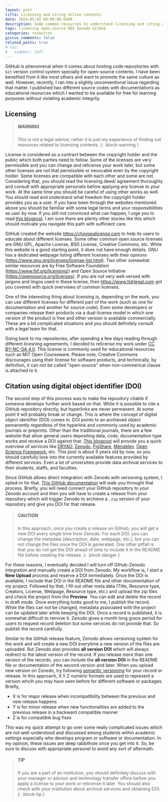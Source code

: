```yaml
---
layout: post
title: Licensing and citing online contents
date: 2024-05-02 09:00:00-0400
description: Some common resources to understand licensing and citing online contents
tags: licensing open-source DOI Zenodo GitHub
categories: resources
giscus_comments: false
related_posts: true
# toc:
#   sidebar: left
---
```


GitHub is phenomenal when it comes about hosting code repositories with `Git` version control system specially for open-source contents. I have been benefited from it like most others and want to promote the same culture as well. However, recently, I ran into a slightly unconventional issue regarding that matter. I published two different source codes with documentations as educational resources which I wanted to be available for free for learning purposes without violating academic integrity.


## Licensing

> ##### WARNING
>
> This is not a legal advice; rather it is just my experience of finding out resources related to licensing contents.
{: .block-warning }

License is considered as a contract between the copyright holder and the public which both parties need to follow. Some of the licenses are very permissible and you can change and relicense your work later, but some other licenses are not that permissible or irevocable even by the copyright holder. Some licenses are compatible with each other and some are not. Considering that, you should read the licensing deed/ agreement thoroughly and consult with appropriate personels before applying any license to your work. At the same time you should be careful of using other works as well. You should read and understand what freedom the copyright holder provides you as a user. If you have been through the websites mentioned above you should be familiar with some legal terms and your responsibilities as user by now. If you still not convinced what can happen, I urge you to read [this blogpost](https://www.nafems.org/blog/posts/analysis-origins-msc-and-nastran/). I am sure there are plenty other stories like this which should motivate you navigate this path with sufficient care.


GitHub created the website <https://choosealicense.com> to help its users to educate about different licenses. Some other common open source licenses are GNU GPL, Apache License, BSD License, Creative Commons, etc. While this website is a good starting point, it does not have enough details. GNU has a dedicated webpage listing different licenses with their opnions (<https://www.gnu.org/licenses/license-list.html>). Two other somewhat similar resources are by Free Software Foundation (<https://www.fsf.org/licensing/>) and Open Source Initiative (<https://opensource.org/licenses>). If you are not very well-versed with jargons and lingos used in these license, then <https://www.tldrlegal.com> got you covered with quick overviews of common licenses.

One of the interesting thing about licensing is, depending on the work, you can use different licenses for different part of the work (such as one for documentation and another for source code). Even some developers or companies release their products via a dual-license model in which one version of the product is free and other version is available commercially. These are a bit complicated situations and you should definitely consult with a legal team for that.

Going back to my repositories, after spending a few days reading through different licesning agreements, I decided to relicense my work under [CC BY-NC-SA 4.0](https://creativecommons.org/licenses/by-nc-sa/4.0/). This license is commonly used for educational resources such as MIT Open Courseware. Please note, Creative Commons discourages using their license for software products, and technically, by definition, it can not be called "open-source" when non-commerical clause is attached to it.



## Citation using digital object identifier (DOI)

The second step of this process was to make the repository citable if someone develops further work based on that. While it is possible to cite a GitHub repository directly, but hyperlinks are never permanent. At some point it will probably break or change. This is where the concept of digital object identifier (DOI) comes in. DOI points to an archieved object pemanently regardless of the hyperlink and commonly used by academic journals or preprints. Other than the traditional journals, there are a few website that allow general users depositing data, code, documentation type works and receive a DOI against that. [This blogpost](https://evodify.com/free-research-repository/) will provide you a quick overview of services like [DRYAD](https://datadryad.org/stash), [Zenodo](https://zenodo.org), [FigShare](https://zenodo.org), [Mendeley](https://data.mendeley.com), [Open Science Framework](https://osf.io), etc. This post is about 5 years old by now, so you should carefully look into the currently available features provided by different services. Even a lot of universities provide data archival services to their students, staffs, and faculties.

Since GitHub allows direct integration with Zenodo with versioning system, I opted-in for that. [This GitHub documentation](https://docs.github.com/en/repositories/archiving-a-github-repository/referencing-and-citing-content) will walk you throught that process. Briefly, you will need connect your GitHub repository to your Zenodo account and then you will have to create a release from your repository which will trigger Zenodo to archieve a `.zip` version of your repository and give you DOI for that release.


> ##### CAUTION
>
> In this approach, once you create a release on GitHub, you will get a new DOI every single time from Zenodo. For each DOI, you can change the metadata (description, date, webpage, etc.), but you can not change the files once the DOI is generated. One other pitfall is that you do not get the DOI ahead of time to include it in the README file before creating the release.
{: .block-danger }


For these reasons, I eventually decided I will turn off GiHub-Zenodo integration and manually create a DOI from Zenodo. My workflow is, I start a **New Upload** process and reserve a DOI immediately. Once the DOI is available, I include that DOI in the README file and other documentation of my project. Followed by that, I fill out other meta data (Title, Resource type, Creators, License, Webpage, Resource type, etc.) and upload the zip files and check the project from the **Preview**. You can edit and delete the record in draft mode. Once everything looks good to me, I publish the record. While the files can not be changed, metadata associated with the project can be updated later while keeping the DOI. Once a record is published, it is somewhat difficult to remove it. Zenodo gives a month long grace period for users to request record deletion but some services do not provide that. So publish the record carefully.


Similar to the GitHub release feature, Zenodo allows versioning system for the work and will create a new DOI everytime a new version of the files are uploaded. But Zenodo also provides **all version DOI** which will always redirect to the latest version of the record. If you release more than one version of the records, you can include the **all version DOI** in the README file or documentation of the second version and later. When you upload new version on Zonedo, try following [semantic versioning](https://semver.org) for your record or release. In this approach, X.Y.Z numeric formats are used to represent a version whcih you may have seen before for different software or packages. Briefly,

- X is for major release when incompatibility between the previous and new release happens
- Y is for minor release when new functionalities are added to the previous release in a backward compatible manner
- Z is for compatible bug fixes

This was my quick attempt to go over some really complicated issues which are not well-understood and discussed among students within academic settings especially who develops program or software or documentation. In my opinion, these issues are deep rabbithole once you get into it. So, be sure to discuss with appropriate personel to avoid any sort of aftermath.


> ##### TIP
>
> If you are a part of an institution, you should definitely discuss with your manager or advisor and technology transfer office before you apply a license to your work or relicense it later. 
> You should also check with your institution about archival services and obtaining DOI.
{: .block-tip }
